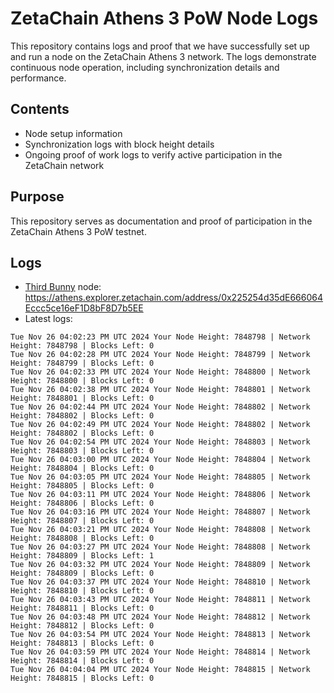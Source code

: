 # ZetaChain Athens 3 PoW Node Logs
This repository contains logs and proof that we have successfully set up and run a node on the ZetaChain Athens 3 network. The logs demonstrate continuous node operation, including synchronization details and performance.

## Contents
- Node setup information
- Synchronization logs with block height details
- Ongoing proof of work logs to verify active participation in the ZetaChain network

## Purpose
This repository serves as documentation and proof of participation in the ZetaChain Athens 3 PoW testnet.

## Logs

- [Third Bunny](https://thirdbunny.xyz/) node: https://athens.explorer.zetachain.com/address/0x225254d35dE666064Eccc5ce16eF1D8bF8D7b5EE
- Latest logs:
```
Tue Nov 26 04:02:23 PM UTC 2024 Your Node Height: 7848798 | Network Height: 7848798 | Blocks Left: 0
Tue Nov 26 04:02:28 PM UTC 2024 Your Node Height: 7848799 | Network Height: 7848799 | Blocks Left: 0
Tue Nov 26 04:02:33 PM UTC 2024 Your Node Height: 7848800 | Network Height: 7848800 | Blocks Left: 0
Tue Nov 26 04:02:38 PM UTC 2024 Your Node Height: 7848801 | Network Height: 7848801 | Blocks Left: 0
Tue Nov 26 04:02:44 PM UTC 2024 Your Node Height: 7848802 | Network Height: 7848802 | Blocks Left: 0
Tue Nov 26 04:02:49 PM UTC 2024 Your Node Height: 7848802 | Network Height: 7848802 | Blocks Left: 0
Tue Nov 26 04:02:54 PM UTC 2024 Your Node Height: 7848803 | Network Height: 7848803 | Blocks Left: 0
Tue Nov 26 04:03:00 PM UTC 2024 Your Node Height: 7848804 | Network Height: 7848804 | Blocks Left: 0
Tue Nov 26 04:03:05 PM UTC 2024 Your Node Height: 7848805 | Network Height: 7848805 | Blocks Left: 0
Tue Nov 26 04:03:11 PM UTC 2024 Your Node Height: 7848806 | Network Height: 7848806 | Blocks Left: 0
Tue Nov 26 04:03:16 PM UTC 2024 Your Node Height: 7848807 | Network Height: 7848807 | Blocks Left: 0
Tue Nov 26 04:03:21 PM UTC 2024 Your Node Height: 7848808 | Network Height: 7848808 | Blocks Left: 0
Tue Nov 26 04:03:27 PM UTC 2024 Your Node Height: 7848808 | Network Height: 7848809 | Blocks Left: 1
Tue Nov 26 04:03:32 PM UTC 2024 Your Node Height: 7848809 | Network Height: 7848809 | Blocks Left: 0
Tue Nov 26 04:03:37 PM UTC 2024 Your Node Height: 7848810 | Network Height: 7848810 | Blocks Left: 0
Tue Nov 26 04:03:43 PM UTC 2024 Your Node Height: 7848811 | Network Height: 7848811 | Blocks Left: 0
Tue Nov 26 04:03:48 PM UTC 2024 Your Node Height: 7848812 | Network Height: 7848812 | Blocks Left: 0
Tue Nov 26 04:03:54 PM UTC 2024 Your Node Height: 7848813 | Network Height: 7848813 | Blocks Left: 0
Tue Nov 26 04:03:59 PM UTC 2024 Your Node Height: 7848814 | Network Height: 7848814 | Blocks Left: 0
Tue Nov 26 04:04:04 PM UTC 2024 Your Node Height: 7848815 | Network Height: 7848815 | Blocks Left: 0
```
